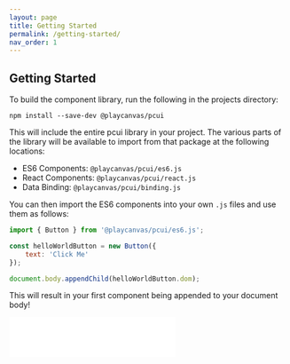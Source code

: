 ```yaml
---
layout: page
title: Getting Started
permalink: /getting-started/
nav_order: 1
---
```


## Getting Started

To build the component library, run the following in the projects directory:

```
npm install --save-dev @playcanvas/pcui
```

This will include the entire pcui library in your project. The various parts of the library will be available to import from that package at the following locations:

- ES6 Components: `@playcanvas/pcui/es6.js`
- React Components: `@playcanvas/pcui/react.js`
- Data Binding: `@playcanvas/pcui/binding.js`

You can then import the ES6 components into your own `.js` files and use them as follows:
```javascript
import { Button } from '@playcanvas/pcui/es6.js';

const helloWorldButton = new Button({
    text: 'Click Me'
});

document.body.appendChild(helloWorldButton.dom);
```

This will result in your first component being appended to your document body!

<div class="highlighter-rouge">
    <iframe src="/pcui/storybook/iframe.html?id=input-button--default&viewMode=story" style="border: none;" height="72px"></iframe>
</div>